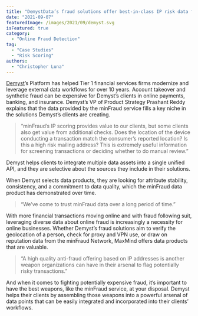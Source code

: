 ```yaml
---
title: "DemystData’s fraud solutions offer best-in-class IP risk data from the minFraud service to help financial services firms prevent fraud"
date: "2021-09-07"
featuredImage: /images/2021/09/demyst.svg
isFeatured: true
category:
  - "Online Fraud Detection"
tag:
  - "Case Studies"
  - "Risk Scoring"
authors:
  - "Christopher Luna"
---
```


[Demyst](https://demyst.com/)’s Platform has helped Tier 1 financial services
firms modernize and leverage external data workflows for over 10 years. Account
takeover and synthetic fraud can be expensive for Demyst’s clients in online
payments, banking, and insurance. Demyst’s VP of Product Strategy Prashant Reddy
explains that the data provided by the minFraud service fills a key niche in the
solutions Demyst’s clients are creating.

> “minFraud’s IP scoring provides value to our clients, but some clients also
> get value from additional checks. Does the location of the device conducting a
> transaction match the consumer’s reported location? Is this a high risk
> mailing  address? This is extremely useful information for screening
> transactions or deciding whether to do manual review.”

Demyst helps clients to integrate multiple data assets into a single unified
API, and they are selective about the sources they include in their solutions.

When Demyst selects data products, they are looking for attribute stability,
consistency, and a commitment to data quality, which the minFraud data product
has demonstrated over time.

> “We’ve come to trust minFraud data over a long period of time.”

With more financial transactions moving online and with fraud following suit,
leveraging diverse data about online fraud is increasingly a necessity for
online businesses. Whether Demyst’s fraud solutions aim to verify the
geolocation of a person, check for proxy and VPN use, or draw on reputation data
from the minFraud Network, MaxMind offers data products that are valuable.

> “A high quality anti-fraud offering based on IP addresses is another weapon
> organizations can have in their arsenal to flag potentially risky
> transactions.”

And when it comes to fighting potentially expensive fraud, it’s important to
have the best weapons, like the minFraud service, at your disposal. Demyst helps
their clients by assembling those weapons into a powerful arsenal of data points
that can be easily integrated and incorporated into their clients’ workflows.
